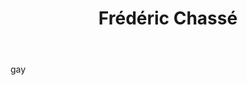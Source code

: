 ﻿---
tags:
 - team2015
title: Frédéric Chassé
subtitle: 
picture: pictures/fred_chasse.png
---

gay

